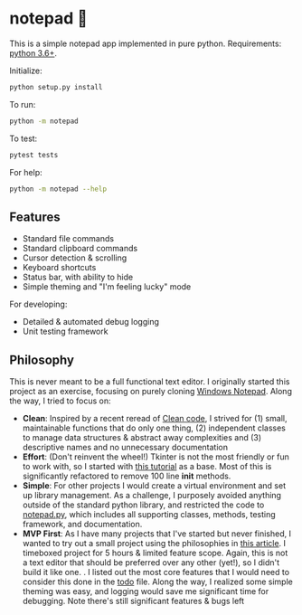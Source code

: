 # notepad :ledger:
This is a simple notepad app implemented in pure python. Requirements: [python 3.6+](https://www.python.org/downloads/). 

Initialize:
```bash
python setup.py install
```

To run: 
```bash
python -m notepad
```

To test: 
```bash
pytest tests
```

For help:
```bash
python -m notepad --help
```

## Features 
* Standard file commands
* Standard clipboard commands
* Cursor detection & scrolling
* Keyboard shortcuts
* Status bar, with ability to hide
* Simple theming and "I'm feeling lucky" mode

For developing:
* Detailed & automated debug logging
* Unit testing framework

## Philosophy

This is never meant to be a full functional text editor. I originally started this project as an exercise, focusing on purely cloning [Windows Notepad](https://www.microsoft.com/en-us/p/windows-notepad/9msmlrh6lzf3). Along the way, I tried to focus on:
* **Clean**: Inspired by a recent reread of [Clean code](https://www.oreilly.com/library/view/clean-code-a/9780136083238/), I strived for (1) small, maintainable functions that do only one thing, (2) independent classes to manage data structures & abstract away complexities and (3) descriptive names and no unnecessary documentation
* **Effort**: (Don't reinvent the wheel!) Tkinter is not the most friendly or fun to work with, so I started with [this tutorial](https://www.geeksforgeeks.org/make-notepad-using-tkinter/) as a base. Most of this is significantly refactored to remove 100 line __init__ methods.
* **Simple**: For other projects I would create a virtual environment and set up library management. As a challenge, I purposely avoided anything outside of the standard python library, and restricted the code to [notepad.py](notepad.py), which includes all supporting classes, methods, testing framework, and documentation. 
* **MVP First**: As I have many projects that I've started but never finished, I wanted to try out a small project using the philosophies in [this article](https://www.zainrizvi.io/blog/do-more-by-doing-less/). I timeboxed project for 5 hours & limited feature scope. Again, this is not a text editor that should be preferred over any other (yet!), so I didn't build it like one. . I listed out the most core features that I would need to consider this done in the [todo](todo) file. Along the way, I realized some simple theming was easy, and logging would save me significant time for debugging. Note there's still significant features & bugs left
